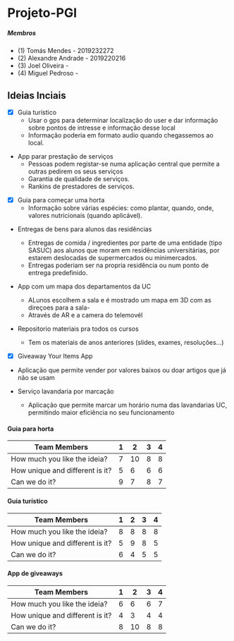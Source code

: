 # Projeto-PGI

##### Membros
 - (1) Tomás Mendes - 2019232272
 - (2) Alexandre Andrade - 2019220216
 - (3) Joel Oliveira - 
 - (4) Miguel Pedroso - 

## Ideias Inciais

- [x] Guia turístico
  - Usar o gps para determinar localização do user e dar informação sobre pontos de intresse e informação desse local
  - Informação poderia em formato audio quando chegassemos ao local.
 
- App parar prestação de serviços
  - Pessoas podem registar-se numa aplicação central que permite a outras pedirem os seus serviços
  - Garantia de qualidade de serviços.
  - Rankins de prestadores de serviços.

- [x] Guia para começar uma horta 
  - Informação sobre várias espécies: como plantar, quando, onde, valores nutricionais (quando aplicável).

- Entregas de bens para alunos das residências
  - Entregas de comida / ingredientes por parte de uma entidade (tipo SASUC) aos alunos que moram em residências universitárias, por estarem deslocadas de supermercados ou minimercados.
  - Entregas poderiam ser na propria residência ou num ponto de entrega predefinido.
 
- App com um mapa dos departamentos da UC
  - ALunos escolhem a sala e é mostrado um mapa em 3D com as direçoes para a sala-
  - Através de AR e a camera do telemovél

- Repositorio materiais pra todos os cursos
  - Tem os materiais de anos  anteriores (slides, exames, resoluções...)
  
 - [x] Giveaway Your Items App
  - Aplicação que permite vender por valores baixos ou doar artigos que já não se usam
  
 - Serviço lavandaria por marcação
   - Aplicação que permite marcar um horário numa das lavandarias UC, permitindo maior eficiência no seu funcionamento


#### Guia para horta
|Team Members                    |  1 |  2 |  3 |  4 |
|--------------------------------|----|----|----|----|
|How much you like the ideia?    | 7 | 10 | 8 | 8 |
|How unique and different is it? | 5 | 6 | 6 | 6 |
|Can we do it?                   | 9 | 7 | 8 | 7 |


#### Guia turístico
|Team Members                    |  1 |  2 |  3 |  4 |
|--------------------------------|----|----|----|----|
|How much you like the ideia?    | 8 | 8 | 8 | 8 |
|How unique and different is it? | 5 | 9 | 8 | 5 |
|Can we do it?                   | 6 | 4 | 5 | 5 |


#### App de giveaways
|Team Members                    |  1 |  2 |  3 |  4 |
|--------------------------------|----|----|----|----|
|How much you like the ideia?    | 6 | 6 | 6 | 7 |
|How unique and different is it? | 4 | 3 | 4 | 4 |
|Can we do it?                   | 8 | 10 | 8 | 8 |

 

